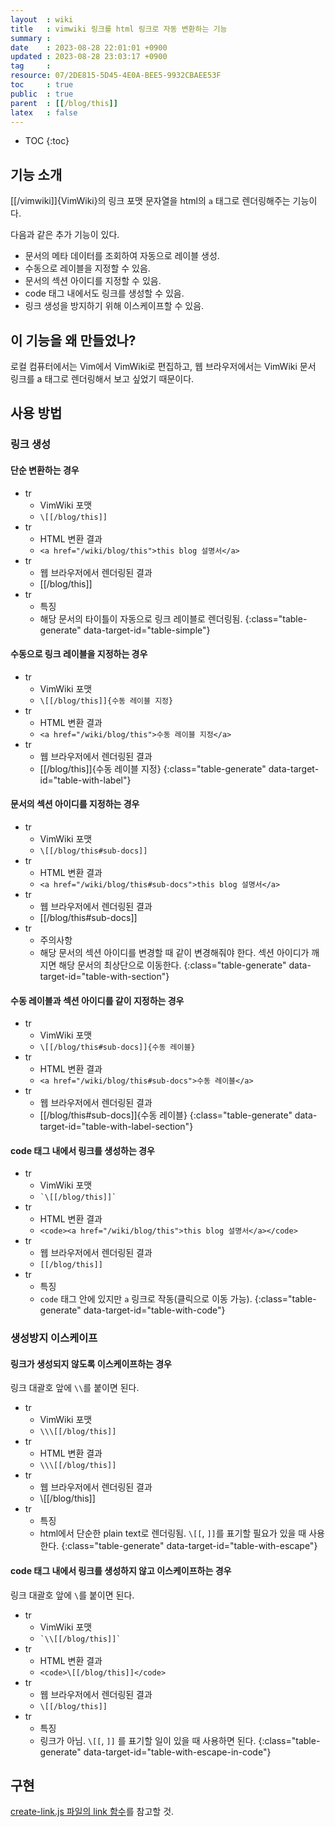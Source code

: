 ```yaml
---
layout  : wiki
title   : vimwiki 링크를 html 링크로 자동 변환하는 기능
summary : 
date    : 2023-08-28 22:01:01 +0900
updated : 2023-08-28 23:03:17 +0900
tag     : 
resource: 07/2DE815-5D45-4E0A-BEE5-9932CBAEE53F
toc     : true
public  : true
parent  : [[/blog/this]]
latex   : false
---
```

* TOC
{:toc}

## 기능 소개

[[/vimwiki]]{VimWiki}의 링크 포맷 문자열을 html의 `a` 태그로 렌더링해주는 기능이다.

다음과 같은 추가 기능이 있다.

- 문서의 메타 데이터를 조회하여 자동으로 레이블 생성.
- 수동으로 레이블을 지정할 수 있음.
- 문서의 섹션 아이디를 지정할 수 있음.
- code 태그 내에서도 링크를 생성할 수 있음.
- 링크 생성을 방지하기 위해 이스케이프할 수 있음.

## 이 기능을 왜 만들었나?

로컬 컴퓨터에서는 Vim에서 VimWiki로 편집하고, 웹 브라우저에서는 VimWiki 문서 링크를 a 태그로 렌더링해서 보고 싶었기 때문이다.

## 사용 방법

### 링크 생성
#### 단순 변환하는 경우

<div id="table-simple"></div>

- tr
    - VimWiki 포맷
    - `\[[/blog/this]]`
- tr
    - HTML 변환 결과
    - `<a href="/wiki/blog/this">this blog 설명서</a>`
- tr
    - 웹 브라우저에서 렌더링된 결과
    - [[/blog/this]]
- tr
    - 특징
    - 해당 문서의 타이틀이 자동으로 링크 레이블로 렌더링됨.
{:class="table-generate" data-target-id="table-simple"}

#### 수동으로 링크 레이블을 지정하는 경우

<div id="table-with-label"></div>

- tr
    - VimWiki 포맷
    - `\[[/blog/this]]{수동 레이블 지정}`
- tr
    - HTML 변환 결과
    - `<a href="/wiki/blog/this">수동 레이블 지정</a>`
- tr
    - 웹 브라우저에서 렌더링된 결과
    - [[/blog/this]]{수동 레이블 지정}
{:class="table-generate" data-target-id="table-with-label"}

#### 문서의 섹션 아이디를 지정하는 경우

<div id="table-with-section"></div>

- tr
    - VimWiki 포맷
    - `\[[/blog/this#sub-docs]]`
- tr
    - HTML 변환 결과
    - `<a href="/wiki/blog/this#sub-docs">this blog 설명서</a>`
- tr
    - 웹 브라우저에서 렌더링된 결과
    - [[/blog/this#sub-docs]]
- tr
    - 주의사항
    - 해당 문서의 섹션 아이디를 변경할 때 같이 변경해줘야 한다. 섹션 아이디가 깨지면 해당 문서의 최상단으로 이동한다.
{:class="table-generate" data-target-id="table-with-section"}

#### 수동 레이블과 섹션 아이디를 같이 지정하는 경우

<div id="table-with-label-section"></div>

- tr
    - VimWiki 포맷
    - `\[[/blog/this#sub-docs]]{수동 레이블}`
- tr
    - HTML 변환 결과
    - `<a href="/wiki/blog/this#sub-docs">수동 레이블</a>`
- tr
    - 웹 브라우저에서 렌더링된 결과
    - [[/blog/this#sub-docs]]{수동 레이블}
{:class="table-generate" data-target-id="table-with-label-section"}

#### code 태그 내에서 링크를 생성하는 경우

<div id="table-with-code"></div>

- tr
    - VimWiki 포맷
    - ``` `\[[/blog/this]]` ```
- tr
    - HTML 변환 결과
    - `<code><a href="/wiki/blog/this">this blog 설명서</a></code>`
- tr
    - 웹 브라우저에서 렌더링된 결과
    - `[[/blog/this]]`
- tr
    - 특징
    - `code` 태그 안에 있지만 `a` 링크로 작동(클릭으로 이동 가능).
{:class="table-generate" data-target-id="table-with-code"}

### 생성방지 이스케이프

#### 링크가 생성되지 않도록 이스케이프하는 경우

링크 대괄호 앞에 `\\`를 붙이면 된다.

<div id="table-with-escape"></div>

- tr
    - VimWiki 포맷
    - `\\\[[/blog/this]]`
- tr
    - HTML 변환 결과
    - `\\\[[/blog/this]]`
- tr
    - 웹 브라우저에서 렌더링된 결과
    - \\[[/blog/this]]
- tr
    - 특징
    - html에서 단순한 plain text로 렌더링됨. `\[[`, `]]`를 표기할 필요가 있을 때 사용한다.
{:class="table-generate" data-target-id="table-with-escape"}

#### code 태그 내에서 링크를 생성하지 않고 이스케이프하는 경우

링크 대괄호 앞에 `\`를 붙이면 된다.

<div id="table-with-escape-in-code"></div>

- tr
    - VimWiki 포맷
    - ``` `\\[[/blog/this]]` ```
- tr
    - HTML 변환 결과
    - `<code>\[[/blog/this]]</code>`
- tr
    - 웹 브라우저에서 렌더링된 결과
    - `\[[/blog/this]]`
- tr
    - 특징
    - 링크가 아님. `\[[`, `]]` 를 표기할 일이 있을 때 사용하면 된다.
{:class="table-generate" data-target-id="table-with-escape-in-code"}


## 구현

[create-link.js 파일의 link 함수]( https://github.com/johngrib/johngrib.github.io/blob/0f4aae169f9d5584a75b17efae8d524f42513fb9/js/create-link.js#L45-L78 )를 참고할 것.

